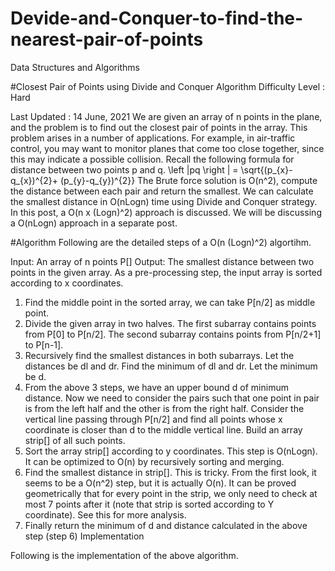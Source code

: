 # Devide-and-Conquer-to-find-the-nearest-pair-of-points
Data Structures and Algorithms


#Closest Pair of Points using Divide and Conquer Algorithm
Difficulty Level : Hard

Last Updated : 14 June, 2021
We are given an array of n points in the plane, and the problem is to find out the closest pair of points in the array. 
This problem arises in a number of applications. For example, in air-traffic control, you may want to monitor planes that come too close together, since this may indicate a possible collision. 
Recall the following formula for distance between two points p and q.
\left \|pq \right \| = \sqrt{(p_{x}-q_{x})^{2}+ (p_{y}-q_{y})^{2}} 
The Brute force solution is O(n^2), compute the distance between each pair and return the smallest. 
We can calculate the smallest distance in O(nLogn) time using Divide and Conquer strategy. In this post, a O(n x (Logn)^2) approach is discussed. We will be discussing a O(nLogn) approach in a separate post.

#Algorithm 
Following are the detailed steps of a O(n (Logn)^2) algortihm. 

Input: An array of n points P[] 
Output: The smallest distance between two points in the given array.
As a pre-processing step, the input array is sorted according to x coordinates.
1) Find the middle point in the sorted array, we can take P[n/2] as middle point. 
2) Divide the given array in two halves. The first subarray contains points from P[0] to P[n/2]. The second subarray contains points from P[n/2+1] to P[n-1].
3) Recursively find the smallest distances in both subarrays. Let the distances be dl and dr. Find the minimum of dl and dr. Let the minimum be d.
4) From the above 3 steps, we have an upper bound d of minimum distance. Now we need to consider the pairs such that one point in pair is from the left half and the other is from the right half. Consider the vertical line passing through P[n/2] and find all points whose x coordinate is closer than d to the middle vertical line. Build an array strip[] of all such points. 
5) Sort the array strip[] according to y coordinates. This step is O(nLogn). It can be optimized to O(n) by recursively sorting and merging. 
6) Find the smallest distance in strip[]. This is tricky. From the first look, it seems to be a O(n^2) step, but it is actually O(n). It can be proved geometrically that for every point in the strip, we only need to check at most 7 points after it (note that strip is sorted according to Y coordinate). See this for more analysis.
7) Finally return the minimum of d and distance calculated in the above step (step 6)
Implementation 

Following is the implementation of the above algorithm. 
